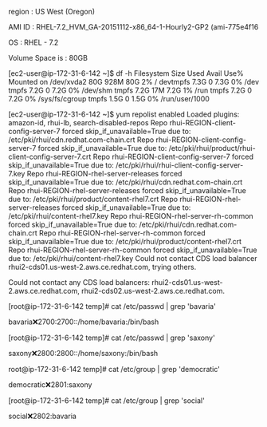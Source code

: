 region  : US West (Oregon)

AMI ID  : RHEL-7.2_HVM_GA-20151112-x86_64-1-Hourly2-GP2 (ami-775e4f16

OS      : RHEL - 7.2

Volume Space is : 80GB


[ec2-user@ip-172-31-6-142 ~]$ df -h
Filesystem      Size  Used Avail Use% Mounted on
/dev/xvda2       80G  928M   80G   2% /
devtmpfs        7.3G     0  7.3G   0% /dev
tmpfs           7.2G     0  7.2G   0% /dev/shm
tmpfs           7.2G   17M  7.2G   1% /run
tmpfs           7.2G     0  7.2G   0% /sys/fs/cgroup
tmpfs           1.5G     0  1.5G   0% /run/user/1000


[ec2-user@ip-172-31-6-142 ~]$ yum repolist enabled
Loaded plugins: amazon-id, rhui-lb, search-disabled-repos
Repo rhui-REGION-client-config-server-7 forced skip_if_unavailable=True due to: /etc/pki/rhui/cdn.redhat.com-chain.crt
Repo rhui-REGION-client-config-server-7 forced skip_if_unavailable=True due to: /etc/pki/rhui/product/rhui-client-config-server-7.crt
Repo rhui-REGION-client-config-server-7 forced skip_if_unavailable=True due to: /etc/pki/rhui/rhui-client-config-server-7.key
Repo rhui-REGION-rhel-server-releases forced skip_if_unavailable=True due to: /etc/pki/rhui/cdn.redhat.com-chain.crt
Repo rhui-REGION-rhel-server-releases forced skip_if_unavailable=True due to: /etc/pki/rhui/product/content-rhel7.crt
Repo rhui-REGION-rhel-server-releases forced skip_if_unavailable=True due to: /etc/pki/rhui/content-rhel7.key
Repo rhui-REGION-rhel-server-rh-common forced skip_if_unavailable=True due to: /etc/pki/rhui/cdn.redhat.com-chain.crt
Repo rhui-REGION-rhel-server-rh-common forced skip_if_unavailable=True due to: /etc/pki/rhui/product/content-rhel7.crt
Repo rhui-REGION-rhel-server-rh-common forced skip_if_unavailable=True due to: /etc/pki/rhui/content-rhel7.key
Could not contact CDS load balancer rhui2-cds01.us-west-2.aws.ce.redhat.com, trying others.


Could not contact any CDS load balancers: rhui2-cds01.us-west-2.aws.ce.redhat.com, rhui2-cds02.us-west-2.aws.ce.redhat.com.



[root@ip-172-31-6-142 temp]# cat /etc/passwd | grep 'bavaria'

bavaria:x:2700:2700::/home/bavaria:/bin/bash

[root@ip-172-31-6-142 temp]# cat /etc/passwd | grep 'saxony'

saxony:x:2800:2800::/home/saxony:/bin/bash



root@ip-172-31-6-142 temp]# cat /etc/group | grep 'democratic'

democratic:x:2801:saxony

[root@ip-172-31-6-142 temp]# cat /etc/group | grep 'social'

social:x:2802:bavaria



